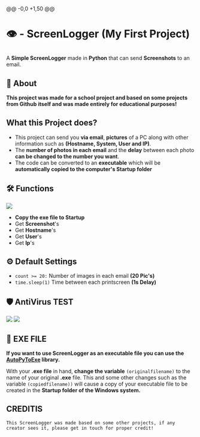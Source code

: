 @@ -0,0 +1,50 @@
<h1>
   <p>👁️ - ScreenLogger (My First Project)
</h1>

A **Simple ScreenLogger** made in **Python** that can send **Screenshots** to an email.

## 📕 About

**This project was made for a school project and based on some projects from Github itself and was made entirely for educational purposes!**

##  What this Project does?

- This project can send you **via email**, **pictures** of a PC along with other information such as **(Hostname, System, User and IP)**.
- The **number of photos in each email** and the **delay** between each photo **can be changed to the number you want**.
- The code can be converted to an **executable** which will be **automatically copied to the computer's Startup folder**

## 🛠️ Functions
<img src="https://github.com/user-attachments/assets/54deb6db-15dd-4f27-bb21-49e410000769" />


- **Copy the exe file to Startup**
- Get **Screenshot**'s
- Get **Hostname**'s
- Get **User**'s
- Get **Ip**'s



## ⚙️ Default Settings

- ```count >= 20:``` Number of images in each email **(20 Pic's)**
- ```time.sleep(1)``` Time between each printscreen **(1s Delay)**

## 🛡️ AntiVirus TEST


<img src="https://github.com/user-attachments/assets/9bddf949-9f72-4810-b819-be4c866aee9e" />
<img src="https://github.com/user-attachments/assets/e5bb72a7-e698-4806-9774-933af345e2e6" />

## 💾 EXE FILE

**If you want to use ScreenLogger as an executable file you can use the [AutoPyToExe](https://pypi.org/project/auto-py-to-exe/) library.**

With your **.exe file** in hand, **change the variable** ```(originalfilename)``` to the name of your original **.exe** file.
This and some other changes such as the variable ```(copiedfilename))``` will cause a copy of your executable file to be created in the **Startup folder of the Windows system.**

##  CREDITIS

```This ScreenLogger was made based on some other projects, if any creator sees it, please get in touch for proper credit!```
